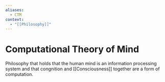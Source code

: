 ```yaml
---
aliases:
  - CTM
context:
  - "[[Philosophy]]"
---
```


# Computational Theory of Mind

Philosophy that holds that the human mind is an information processing system and that congnition and [[Consciousness]] together are a form of computation.
